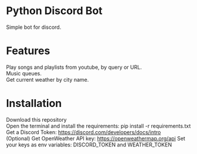 # Python Discord Bot
Simple bot for discord.  

# Features 
Play songs and playlists from youtube, by query or URL.  
Music queues.  
Get current weather by city name.  

# Installation
Download this repository  
Open the terminal and install the requirements: pip install -r requirements.txt  
Get a Discord Token: https://discord.com/developers/docs/intro  
(Optional) Get OpenWeather API key: https://openweathermap.org/api
Set your keys as env variables: DISCORD_TOKEN and WEATHER_TOKEN